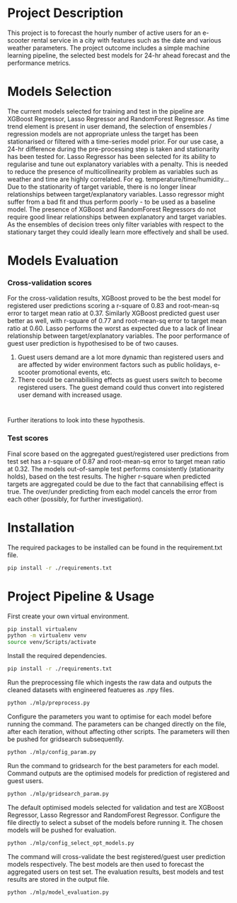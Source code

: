 # Project Description
This project is to forecast the hourly number of active users for an e-scooter rental service in a city with features such as the date and various weather parameters. The project outcome includes a simple machine learning pipeline, the selected best models for 24-hr ahead forecast and the performance metrics.

# Models Selection
The current models selected for training and test in the pipeline are XGBoost Regressor, Lasso Regressor and RandomForest Regressor. As time trend element is present in user demand, the selection of ensembles / regression models are not appropriate unless the target has been stationarised or filtered with a time-series model prior. For our use case, a 24-hr difference during the pre-processing step is taken and stationarity has been tested for.
  Lasso Regressor has been selected for its ability to regularise and tune out explanatory variables with a penalty. This is needed to reduce the presence of multicollinearity problem as variables such as weather and time are highly correlated. For eg. temperature/time/humidity...
  Due to the stationarity of target variable, there is no longer linear relationships between target/explanatory variables. Lasso regressor might suffer from a bad fit and thus perform poorly - to be used as a baseline model. 
  The presence of XGBoost and RandomForest Regressors do not require good linear relationships between explanatory and target variables. As the ensembles of decision trees only filter variables with respect to the stationary target they could ideally learn more effectively and shall be used.

# Models Evaluation
### Cross-validation scores
For the cross-validation results, XGBoost proved to be the best model for registered user predictions scoring a r-square of 0.83 and root-mean-sq error to target mean ratio at 0.37. Similarly XGBoost predicted guest user better as well, with r-square of 0.77 and root-mean-sq error to target mean ratio at 0.60. Lasso performs the worst as expected due to a lack of linear relationship between target/explanatory variables.
The poor performance of guest user prediction is hypothesised to be of two causes. 
1) Guest users demand are a lot more dynamic than registered users and are affected by wider environment factors such as public holidays, e-scooter promotional events, etc. 
2) There could be cannabilising effects as guest users switch to become registered users. The guest demand could thus convert into registered user demand with increased usage.
#
Further iterations to look into these hypothesis.
### Test scores
Final score based on the aggregated guest/registered user predictions from test set has a r-square of 0.87 and root-mean-sq error to target mean ratio at 0.32. The models out-of-sample test performs consistently (stationarity holds), based on the test results. The higher r-square when predicted targets are aggregated could be due to the fact that cannabilising effect is true. The over/under predicting from each model cancels the error from each other (possibly, for further investigation).

# Installation
The required packages to be installed can be found in the requirement.txt file.
```sh
pip install -r ./requirements.txt
```

# Project Pipeline & Usage
First create your own virtual environment.
```sh
pip install virtualenv
python -m virtualenv venv
source venv/Scripts/activate
```
Install the required dependencies.
```sh
pip install -r ./requirements.txt
```
Run the preprocessing file which ingests the raw data and outputs the cleaned datasets with engineered featueres as .npy files.
```sh
python ./mlp/preprocess.py
```
Configure the parameters you want to optimise for each model before running the command. The parameters can be changed directly on the file, after each iteration, without affecting other scripts. The parameters will then be pushed for gridsearch subsequently.
```sh
python ./mlp/config_param.py
```
Run the command to gridsearch for the best parameters for each model. Command outputs are the optimised models for prediction of registered and guest users.
```sh
python ./mlp/gridsearch_param.py
```
The default optimised models selected for validation and test are XGBoost Regressor, Lasso Regressor and RandomForest Regressor. Configure the file directly to select a subset of the models before running it. The chosen models will be pushed for evaluation.
```sh
python ./mlp/config_select_opt_models.py
```
The command will cross-validate the best registered/guest user prediction models respectively. The best models are then used to forecast the aggregated users on test set. The evaluation results, best models and test results are stored in the output file.
```sh
python ./mlp/model_evaluation.py
```

